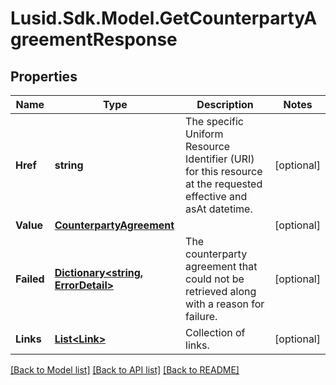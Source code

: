 
# Lusid.Sdk.Model.GetCounterpartyAgreementResponse

## Properties

Name | Type | Description | Notes
------------ | ------------- | ------------- | -------------
**Href** | **string** | The specific Uniform Resource Identifier (URI) for this resource at the requested effective and asAt datetime. | [optional] 
**Value** | [**CounterpartyAgreement**](CounterpartyAgreement.md) |  | [optional] 
**Failed** | [**Dictionary&lt;string, ErrorDetail&gt;**](ErrorDetail.md) | The counterparty agreement that could not be retrieved along with a reason for failure. | [optional] 
**Links** | [**List&lt;Link&gt;**](Link.md) | Collection of links. | [optional] 

[[Back to Model list]](../README.md#documentation-for-models)
[[Back to API list]](../README.md#documentation-for-api-endpoints)
[[Back to README]](../README.md)

